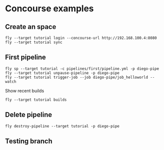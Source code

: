 # Concourse examples

## Create an space

```
fly --target tutorial login --concourse-url http://192.168.100.4:8080
fly --target tutorial sync
```

## First pipeline

```
fly sp --target tutorial -c pipelines/first/pipeline.yml -p diego-pipe
fly --target tutorial unpause-pipeline -p diego-pipe
fly --target tutorial trigger-job --job diego-pipe/job_helloworld --watch
```

Show recent builds
```
fly --target tutorial builds
```

## Delete pipeline
```
fly destroy-pipeline --target tutorial -p diego-pipe
```

## Testing branch